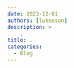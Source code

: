 ```yaml
---
date: 2023-12-01
authors: [lukeoson]
description: >
    .
title: .
categories:
  - Blog
---
```






